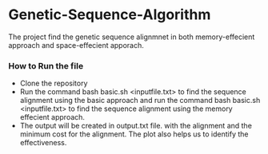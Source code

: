 # Genetic-Sequence-Algorithm
The project find the genetic sequence alignmnet in both memory-effecient approach and space-effecient apporach.

### How to Run the file
- Clone the repository
- Run the command bash basic.sh <inputfile.txt> to find the sequence alignment using the basic approach and run the command bash basic.sh <inputfile.txt> to find the sequence alignment using the memory effecient approach.
- The output will be created in output.txt file. with the alignment and the minimum cost for the alignment. The plot also helps us to identify the effectiveness.
